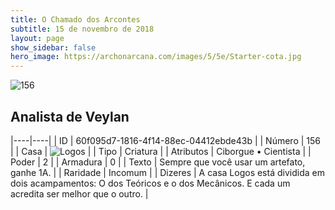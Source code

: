 ```yaml
---
title: O Chamado dos Arcontes
subtitle: 15 de novembro de 2018
layout: page
show_sidebar: false
hero_image: https://archonarcana.com/images/5/5e/Starter-cota.jpg
---
```


![156](https://cdn.keyforgegame.com/media/card_front/pt/341_156_4F6VP56RFQQ5_pt.png)

## Analista de Veylan

|----|----|
| ID | 60f095d7-1816-4f14-88ec-04412ebde43b |
| Número | 156 |
| Casa | ![Logos](https://archonarcana.com/images/thumb/c/ce/Logos.png/22px-Logos.png "Logos") |
| Tipo | Criatura |
| Atributos | Ciborgue • Cientista |
| Poder | 2 |
| Armadura | 0 |
| Texto | Sempre que você usar um artefato, ganhe 1A. |
| Raridade | Incomum |
| Dizeres | A casa Logos está dividida em dois acampamentos: O dos Teóricos e o dos Mecânicos.  E cada um acredita ser melhor que o outro. |